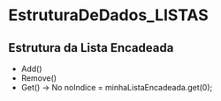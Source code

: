 # EstruturaDeDados_LISTAS

## Estrutura da Lista Encadeada
- Add()
- Remove()
- Get() -> No noIndice = minhaListaEncadeada.get(0);





